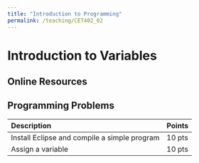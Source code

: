 ```yaml
---
title: "Introduction to Programming"
permalink: /teaching/CET402_02
---
```


# Introduction to Variables

## Online Resources

## Programming Problems

|Description|Points|
|:----------|:----|
|Install Eclipse and compile a simple program|10 pts|
|Assign a variable|10 pts|
